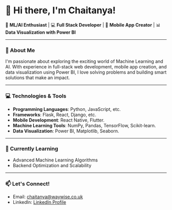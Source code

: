 # 👋 Hi there, I'm Chaitanya!  

🚀 **ML/AI Enthusiast** | 💻 **Full Stack Developer** | 📱 **Mobile App Creator** | 📊 **Data Visualization with Power BI**  

---

### 🌟 About Me  
I'm passionate about exploring the exciting world of Machine Learning and AI. With experience in full-stack web development, mobile app creation, and data visualization using Power BI, I love solving problems and building smart solutions that make an impact.  

---

### 💻 Technologies & Tools  
- **Programming Languages**: Python, JavaScript, etc.  
- **Frameworks**: Flask, React, Django, etc.  
- **Mobile Development**: React Native, Flutter.  
- **Machine Learning Tools**: NumPy, Pandas, TensorFlow, Scikit-learn.  
- **Data Visualization**: Power BI, Matplotlib, Seaborn.  

---

### 🌱 Currently Learning  
- Advanced Machine Learning Algorithms  
- Backend Optimization and Scalability  

---

### 📫 Let's Connect!  
- Email: [chaitanya@waywise.co.uk](mailto:chaitanya@waywise.co.uk)  
- LinkedIn: [LinkedIn Profile](https://www.linkedin.com/in/chaitanya-sharma-b649a6158/)  
